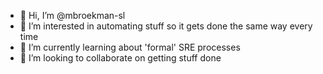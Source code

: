- 👋 Hi, I’m @mbroekman-sl
- 👀 I’m interested in automating stuff so it gets done the same way every time
- 🌱 I’m currently learning about 'formal' SRE processes
- 💞️ I’m looking to collaborate on getting stuff done
